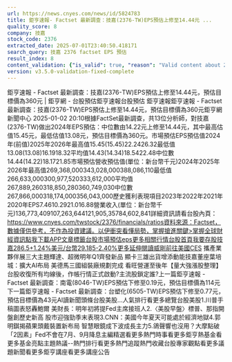 ```yaml
---
url: https://news.cnyes.com/news/id/5824783
title: 鉅亨速報- Factset 最新調查：技嘉(2376-TW)EPS預估上修至14.44元 ...
quality_score: 8
company: 技嘉
stock_code: 2376
extracted_date: 2025-07-01T23:40:50.418171
search_query: 技嘉 2376 factset EPS 預估
result_index: 8
content_validation: {"is_valid": true, "reason": "Valid content about 2376"}
version: v3.5.0-validation-fixed-complete
---
```


鉅亨速報 - Factset 最新調查：技嘉(2376-TW)EPS預估上修至14.44元，預估目標價為360元 | 鉅亨網 - 台股預估‌‌鉅亨速報台股預估 鉅亨速報鉅亨速報 - Factset 最新調查：技嘉(2376-TW)EPS預估上修至14.44元，預估目標價為360元鉅亨網新聞中心 2025-01-02 20:10‌根據FactSet最新調查，共13位分析師，對技嘉(2376-TW)做出2024年EPS預估：中位數由14.22元上修至14.44元，其中最高估值15.45元，最低估值13.08元，預估目標價為360元。市場預估EPS預估值2024年(前值)2025年2026年最高值15.45(15.45)22.2426.32最低值13.08(13.08)16.1918.32平均值14.43(14.34)18.5422.48中位數14.44(14.22)18.1721.85市場預估營收‌預估值(單位：新台幣千元)2024年2025年2026年最高值269,368,000343,028,000388,086,110最低值266,633,000300,977,520333,612,000平均值267,889,260318,850,280360,749,030中位數267,866,000318,174,000356,043,000歷史獲利表現項目2023年2022年2021年2020年EPS7.4610.2921.016.88營業收入(單位：新台幣千元)136,773,409107,263,644121,905,35784,602,841詳細資訊請看台股內頁：https://www.cnyes.com/twstock/2376/financials/ratios資料來源：Factset，數據僅供參考，不作為投資建議。以伊衝突看懂局勢，掌握搶進關鍵>掌握全球財經資訊點我下載APP文章標籤台股市場預估eps更多相關行情台股首頁我要存股技嘉286.5+1.24%美元/台幣29.185-2.40%更多延伸閱讀威剛前往美國CES 攜產業夥伴展三大主題輝達、超微明年Q1齊發新品 顯卡三雄出貨增添動能技嘉董座葉培城：擴大AI布局 美德馬三國組裝廠規劃完成 看旺營運至後年【量大強漲股整理】台股收復所有均線後，作帳行情正式啟動?主流股鎖定誰?‌上一篇鉅亨速報 - Factset 最新調查：南電(8046-TW)EPS預估下修至0.19元，預估目標價為114元下一篇鉅亨速報 - Factset 最新調查：台塑化(6505-TW)EPS預估下修至0.77元，預估目標價為43元‌‌AI讀新聞頭條台股美股...人氣排行看更多總覽台股美股1.川普手稿圖表怒轟鮑爾 美財長：明年初將提Fed主席接班人2.〈美股早盤〉標普、那指開盤創歷史新高 股市迎強勁季末表現3.CNN：美國今年夏天可能處於經濟地獄4.郭明錤揭蘋果頭戴裝置新布局 智慧眼鏡成下波成長主力5.鴿聲響也沒用？大摩點破「2因素」Fed不會在7月、9月降息‌主編精選看更多‌熱門時事看更多‌‌‌‌‌‌‌‌‌‌‌‌‌‌‌‌‌鉅亨熱基金看更多基金亮點主題熱議‌‌‌‌--‌‌‌‌熱門排行看更多熱門追蹤熱門收藏‌‌‌‌‌‌‌‌‌台股專家觀點看更多議題新聞看更多鉅亨講座看更多講座公告‌‌‌‌‌‌‌‌